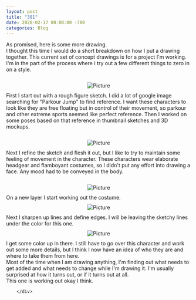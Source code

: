 ```yaml
---
layout: post
title: "381"
date: 2020-02-17 00:00:00 -700
categories: Blog
---
```


<div class="blog-content">
				<div class="paragraph">As promised, here is some more drawing.&nbsp;<br>I thought this time I would do a short breakdown on how I put a drawing together. This current set of concept drawings is for a project I'm working. I'm in the part of the process where I try out a few different things to zero in on a style.<br>&#8203;<br></div>  <div><div class="wsite-image wsite-image-border-none " style="padding-top:10px;padding-bottom:10px;margin-left:0;margin-right:0;text-align:center"> <a> <img src="/uploads/1/1/9/3/11936545/photo-2020-02-17-9-17-23-pm_orig.png" alt="Picture" style="width:auto;max-width:100%"> </a> <div style="display:block;font-size:90%"></div> </div></div>  <div class="paragraph">First I start out with a rough figure sketch. I did a lot of google image searching for "Parkour Jump" to find reference. I want these characters to look like they are free floating but in control of their movement, so parkour and other extreme sports seemed like perfect reference. Then I worked on some poses based on that reference in thumbnail sketches and 3D mockups.&nbsp;<br>&#8203;<br></div>  <div><div class="wsite-image wsite-image-border-none " style="padding-top:10px;padding-bottom:10px;margin-left:0;margin-right:0;text-align:center"> <a> <img src="/uploads/1/1/9/3/11936545/photo-2020-02-17-9-17-38-pm_orig.png" alt="Picture" style="width:auto;max-width:100%"> </a> <div style="display:block;font-size:90%"></div> </div></div>  <div class="paragraph">Next I refine the sketch and flesh it out, but I like to try to maintain some feeling of movement in the character. These characters wear elaborate headgear and flamboyant costumes, so I didn't put any effort into drawing a face. Any mood had to be conveyed in the body.<br>&#8203;<br></div>  <div><div class="wsite-image wsite-image-border-none " style="padding-top:10px;padding-bottom:10px;margin-left:0;margin-right:0;text-align:center"> <a> <img src="/uploads/1/1/9/3/11936545/photo-2020-02-17-9-18-00-pm_orig.png" alt="Picture" style="width:auto;max-width:100%"> </a> <div style="display:block;font-size:90%"></div> </div></div>  <div class="paragraph">On a new layer I start working out the costume.</div>  <div><div class="wsite-image wsite-image-border-none " style="padding-top:10px;padding-bottom:10px;margin-left:0;margin-right:0;text-align:center"> <a> <img src="/uploads/1/1/9/3/11936545/photo-2020-02-17-9-18-37-pm_orig.png" alt="Picture" style="width:auto;max-width:100%"> </a> <div style="display:block;font-size:90%"></div> </div></div>  <div class="paragraph">Next I sharpen up lines and define edges. I will be leaving the sketchy lines under the color for this one.</div>  <div><div class="wsite-image wsite-image-border-none " style="padding-top:10px;padding-bottom:10px;margin-left:0;margin-right:0;text-align:center"> <a> <img src="/uploads/1/1/9/3/11936545/photo-2020-02-17-9-27-27-pm_orig.png" alt="Picture" style="width:auto;max-width:100%"> </a> <div style="display:block;font-size:90%"></div> </div></div>  <div class="paragraph">I get some color up in there. I still have to go over this character and work out some more details, but I think I now have an idea of who they are and where to take them from here.<br>Most of the time when I am drawing anything, I'm finding out what needs to get added and what needs to change while I'm drawing it. I'm usually surprised at how it turns out, or if it turns out at all.<br>This one is working out okay I think.<br></div>

		</div>
        